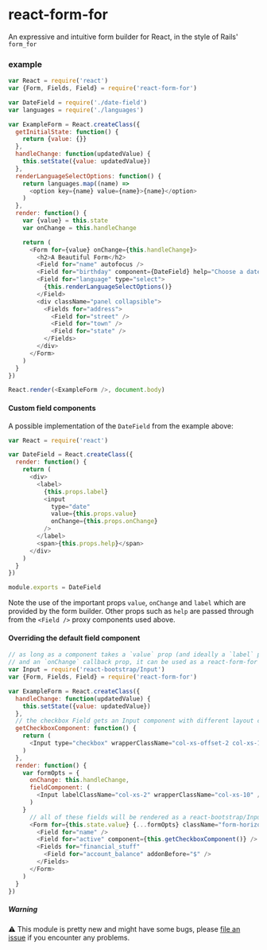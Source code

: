 # react-form-for

An expressive and intuitive form builder for React, in the style of Rails' `form_for`

### example

```js
var React = require('react')
var {Form, Fields, Field} = require('react-form-for')

var DateField = require('./date-field')
var languages = require('./languages')

var ExampleForm = React.createClass({
  getInitialState: function() {
    return {value: {}}
  },
  handleChange: function(updatedValue) {
    this.setState({value: updatedValue})
  },
  renderLanguageSelectOptions: function() {
    return languages.map((name) =>
      <option key={name} value={name}>{name}</option>
    )
  },
  render: function() {
    var {value} = this.state
    var onChange = this.handleChange

    return (
      <Form for={value} onChange={this.handleChange}>
        <h2>A Beautiful Form</h2>
        <Field for="name" autofocus />
        <Field for="birthday" component={DateField} help="Choose a date" />
        <Field for="language" type="select">
          {this.renderLanguageSelectOptions()}
        </Field>
        <div className="panel collapsible">
          <Fields for="address">
            <Field for="street" />
            <Field for="town" />
            <Field for="state" />
          </Fields>
        </div>
      </Form>
    )
  }
})

React.render(<ExampleForm />, document.body)
```

#### Custom field components
A possible implementation of the `DateField` from the example above:
```js
var React = require('react')

var DateField = React.createClass({
  render: function() {
    return (
      <div>
        <label>
          {this.props.label}
          <input
            type="date"
            value={this.props.value}
            onChange={this.props.onChange}
          />
        </label>
        <span>{this.props.help}</span>
      </div>
    )
  }
})

module.exports = DateField
```
Note the use of the important props `value`, `onChange` and `label` which are
provided by the form builder. Other props such as `help` are passed through from
the `<Field />` proxy components used above.

#### Overriding the default field component
```js
// as long as a component takes a `value` prop (and ideally a `label` prop)
// and an `onChange` callback prop, it can be used as a react-form-for field
var Input = require('react-bootstrap/Input')
var {Form, Fields, Field} = require('react-form-for')

var ExampleForm = React.createClass({
  handleChange: function(updatedValue) {
    this.setState({value: updatedValue})
  },
  // the checkbox Field gets an Input component with different layout classes
  getCheckboxComponent: function() {
    return (
      <Input type="checkbox" wrapperClassName="col-xs-offset-2 col-xs-10"/>
    )
  },
  render: function() {
    var formOpts = {
      onChange: this.handleChange,
      fieldComponent: (
        <Input labelClassName="col-xs-2" wrapperClassName="col-xs-10" />
      )
    }
      // all of these fields will be rendered as a react-bootstrap/Input
      <Form for={this.state.value} {...formOpts} className="form-horizontal">
        <Field for="name" />
        <Field for="active" component={this.getCheckboxComponent()} />
        <Fields for="financial_stuff"
          <Field for="account_balance" addonBefore="$" />
        </Fields>
      </Form>
    )
  }
})
```

##### Warning
:warning: This module is pretty new and might have some bugs, please [file an issue](https://github.com/jsdf/react-form-for/issues)
if you encounter any problems.
